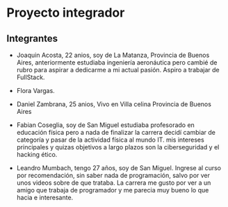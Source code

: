 # Proyecto integrador
## Integrantes
- Joaquin Acosta, 22 anios, soy de La Matanza, Provincia de Buenos Aires, anteriormente estudiaba ingeniería aeronáutica pero cambié de rubro para aspirar a dedicarme a mi actual pasión. Aspiro a trabajar de FullStack.

- Flora Vargas.

- Daniel Zambrana, 25 anios, Vivo en Villa celina Provincia de Buenos Aires

- Fabian Coseglia, soy de San Miguel estudiaba profesorado en educación física pero a nada de finalizar la carrera decidí cambiar de categoría y pasar de la actividad física al mundo IT.
mis intereses principales y quizas objetivos a largo plazos son la ciberseguridad y el hacking ético. 

- Leandro Mumbach, tengo 27 años, soy de San Miguel. Ingrese al curso por recomendación, sin saber nada de programación, salvo por ver unos videos sobre de que trataba. La carrera me gusto por ver a un amigo que trabaja de programador y me parecia muy bueno lo que hacia e interesante.
